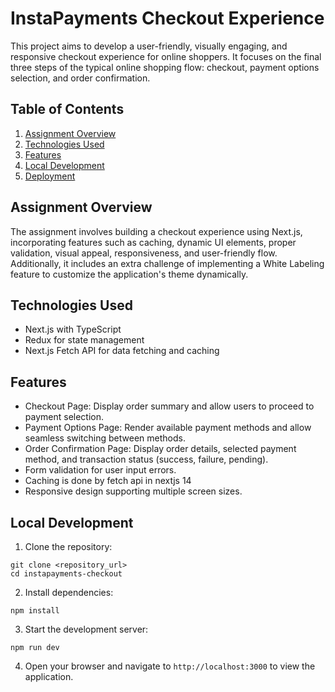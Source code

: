 # InstaPayments Checkout Experience

This project aims to develop a user-friendly, visually engaging, and responsive checkout experience for online shoppers. It focuses on the final three steps of the typical online shopping flow: checkout, payment options selection, and order confirmation.

## Table of Contents

1. [Assignment Overview](#assignment-overview)
2. [Technologies Used](#technologies-used)
3. [Features](#features)
4. [Local Development](#local-development)
5. [Deployment](#deployment)


## Assignment Overview

The assignment involves building a checkout experience using Next.js, incorporating features such as caching, dynamic UI elements, proper validation, visual appeal, responsiveness, and user-friendly flow. Additionally, it includes an extra challenge of implementing a White Labeling feature to customize the application's theme dynamically.

## Technologies Used

- Next.js with TypeScript
- Redux for state management
- Next.js Fetch API for data fetching and caching

## Features

- Checkout Page: Display order summary and allow users to proceed to payment selection.
- Payment Options Page: Render available payment methods and allow seamless switching between methods.
- Order Confirmation Page: Display order details, selected payment method, and transaction status (success, failure, pending).
- Form validation for user input errors.
- Caching is done by fetch api in nextjs 14
- Responsive design supporting multiple screen sizes.

## Local Development

1. Clone the repository:
```
git clone <repository_url>
cd instapayments-checkout
```

2. Install dependencies:

```
npm install
```


3. Start the development server:

```
npm run dev
```

4. Open your browser and navigate to `http://localhost:3000` to view the application.


